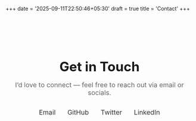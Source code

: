 +++
date = '2025-09-11T22:50:46+05:30'
draft = true
title = 'Contact'
+++

<section style="text-align:center; padding:4rem 1rem;">
  <h1 style="font-size:2.2rem; margin-bottom:0.5rem;">Get in Touch</h1>
  <p style="color:#666; margin-bottom:2rem; font-size:1.1rem;">
    I’d love to connect — feel free to reach out via email or socials.
  </p>

  <nav style="display:flex; justify-content:center; gap:2rem; flex-wrap:wrap; font-size:1.1rem;">
    <a href="mailto:oasiskislay@gmail.com" style="color:#333; text-decoration:none; border-bottom:1px solid transparent; transition:0.2s;">Email</a>
    <a href="https://github.com/safffrron" target="_blank" style="color:#333; text-decoration:none; border-bottom:1px solid transparent; transition:0.2s;">GitHub</a>
    <a href="https://twitter.com/safffrron" target="_blank" style="color:#333; text-decoration:none; border-bottom:1px solid transparent; transition:0.2s;">Twitter</a>
    <a href="https://linkedin.com/in/kislayadityaoj" target="_blank" style="color:#333; text-decoration:none; border-bottom:1px solid transparent; transition:0.2s;">LinkedIn</a>
  </nav>
</section>

<script>
  // Add subtle hover underline effect
  document.querySelectorAll("nav a").forEach(link => {
    link.addEventListener("mouseover", () => link.style.borderBottomColor = "#333");
    link.addEventListener("mouseout", () => link.style.borderBottomColor = "transparent");
  });
</script>

